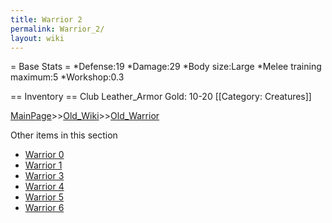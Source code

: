 ```yaml
---
title: Warrior 2
permalink: Warrior_2/
layout: wiki
---
```

= Base Stats =
*Defense:19
*Damage:29
*Body size:Large
*Melee training maximum:5
*Workshop:0.3

== Inventory ==
 Club
 Leather_Armor
 Gold: 10-20
[[Category: Creatures]]

[MainPage](/keeperrl_wiki/ "wikilink")>>[Old_Wiki](/keeperrl_wiki/Old_Wiki "wikilink")>>[Old_Warrior](/keeperrl_wiki/Old_Warrior "wikilink")

Other items in this section
-    [Warrior 0](/keeperrl_wiki/Warrior_0 "wikilink")
-    [Warrior 1](/keeperrl_wiki/Warrior_1 "wikilink")
-    [Warrior 3](/keeperrl_wiki/Warrior_3 "wikilink")
-    [Warrior 4](/keeperrl_wiki/Warrior_4 "wikilink")
-    [Warrior 5](/keeperrl_wiki/Warrior_5 "wikilink")
-    [Warrior 6](/keeperrl_wiki/Warrior_6 "wikilink")
